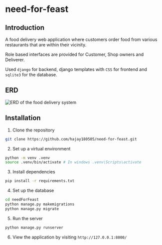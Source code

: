 # need-for-feast
## Introduction
A food delivery web application where customers order food from various restaurants that are within their vicinity. 

Role based interfaces are provided for Customer, Shop owners and Deliverer. 

Used `django` for backend, django templates with `CSS` for frontend and `sqlite3` for the database.

## ERD
![ERD of the food delivery system](https://github.com/hajay180505/need-for-feast/blob/main/ERD-nff.png)

## Installation
1. Clone the repository
```bash
git clone https://github.com/hajay180505/need-for-feast.git
```
2. Set up a virtual environment
```bash
python -m venv .venv
source .venv/bin/activate # In windows .venv\Scripts\activate
```
3. Install dependencies
```bash
pip install -r requirements.txt
```
4. Set up the database
```bash
cd needForFeast
python manage.py makemigrations
python manage.py migrate
```
5. Run the server
```bash
python manage.py runserver
```
6. View the application by visiting `http://127.0.0.1:8000/`
